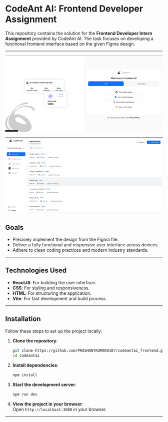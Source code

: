 # CodeAnt AI: Frontend Developer Assignment  

This repository contains the solution for the **Frontend Developer Intern Assignment** provided by CodeAnt AI. The task focuses on developing a functional frontend interface based on the given Figma design.  

---

![auth page screenshot](image.png)

![home page screenshot](image-1.png)

## Goals  
- Precisely implement the design from the Figma file.  
- Deliver a fully functional and responsive user interface across devices.  
- Adhere to clean coding practices and modern industry standards.  

---

## Technologies Used  
- **ReactJS**: For building the user interface.  
- **CSS**: For styling and responsiveness.  
- **HTML**: For structuring the application.  
- **Vite**: For fast development and build process.  

---

## Installation  

Follow these steps to set up the project locally:  

1. **Clone the repository**:  
   ```bash  
   git clone https://github.com/PRASHANTKUMAR0107/codeantai_frontend.git
   cd codeantai
   ```  

2. **Install dependencies**:  
   ```bash  
   npm install  
   ```  

3. **Start the development server**:  
   ```bash  
   npm run dev  
   ```  

4. **View the project in your browser**:  
   Open `http://localhost:3000` in your browser.  

---
